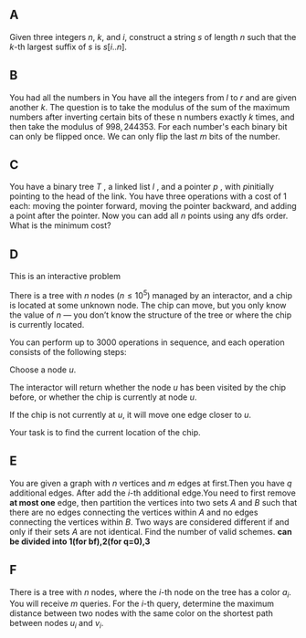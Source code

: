 ## A
Given three integers $n$, $k$, and $i$, construct a string $s$ of length $n$ such that the $k$-th largest suffix of $s$ is $s[i..n]$.

## B
You had all the numbers in You have all the integers from $l$ to $r$ and are given another $k$. The question is to take the modulus of the sum of the maximum numbers after inverting certain bits of these n numbers exactly $k$ times, and then take the modulus of $998,244353$.
For each number's each binary bit can only be flipped once.
We can only flip the last $m$ bits of the number.

## C
You have a binary tree $T$ , a linked list $l$ , and a pointer $p$ , with $p$initially pointing to the head of the link. You have three operations with a cost of $1$ each: moving the pointer forward, moving the pointer backward, and adding a point after the pointer. Now you can add all $n$ points using any dfs order. What is the minimum cost?

## D
This is an interactive problem

There is a tree with $n$ nodes ($n \le 10^5$) managed by an interactor, and a chip is located at some unknown node. The chip can move, but you only know the value of $n$ — you don’t know the structure of the tree or where the chip is currently located.

You can perform up to 3000 operations in sequence, and each operation consists of the following steps:

Choose a node $u$.

The interactor will return whether the node $u$ has been visited by the chip before, or whether the chip is currently at node $u$.

If the chip is not currently at $u$, it will move one edge closer to $u$.

Your task is to find the current location of the chip.

## E
You are given a graph with $n$ vertices and $m$ edges at first.Then you have $q$ additional edges. After add the $i$-th additional edge.You need to first remove **at most one** edge, then partition the vertices into two sets $A$ and $B$ such that there are no edges connecting the vertices within $A$ and no edges connecting the vertices within $B$.  Two ways are considered different if and only if their sets $A$ are not identical.  Find the number of valid schemes.
**can be divided into 1(for bf),2(for q=0),3**

## F
There is a tree with $n$ nodes, where the $i$-th node on the tree has a color $a_i$.  
You will receive $m$ queries. For the $i$-th query, determine the maximum distance between two nodes with the same color on the shortest path between nodes $u_i$ and $v_i$.

